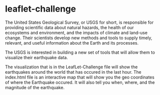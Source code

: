 # leaflet-challenge

The United States Geological Survey, or USGS for short, is responsible for providing scientific data about natural hazards, the health of our ecosystems and environment, and the impacts of climate and land-use change. Their scientists develop new methods and tools to supply timely, relevant, and useful information about the Earth and its processes.

The USGS is interested in building a new set of tools that will allow them to visualize their earthquake data. 

The visualization that is in the LeafLet-Challenge file will show the earthquakes around the world that has occured in the last hour. The index.html file is an interactive map that will show you the geo coordinates of where the Earthquake occured. It will also tell you when, where, and the magnitude of the earthquake. 
